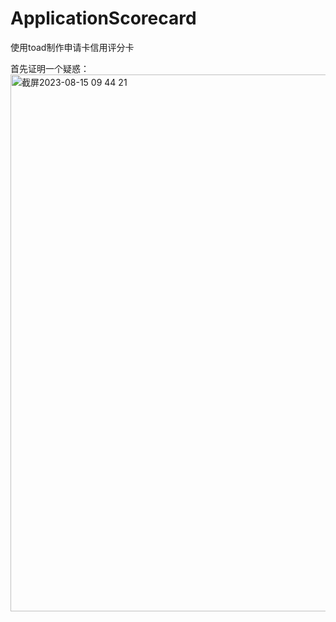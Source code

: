 # ApplicationScorecard
使用toad制作申请卡信用评分卡

首先证明一个疑惑：
<img width="859" alt="截屏2023-08-15 09 44 21" src="https://github.com/ErwanPishi/ApplicationScorecard/assets/136585409/fdcb0fa4-aa07-4836-bfd2-2efe7b00b98f">
